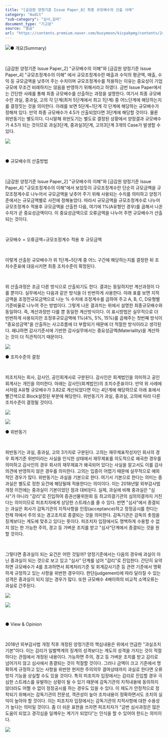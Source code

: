 ```yaml
---
title: "[금감원 양정기준 Issue Paper_8] 최종 규모배수의 산출 사례"
category: "Audit"
"sub-category": "심사,감리"
document_type: "기고문"
source: "엘곰"
url: "https://contents.premium.naver.com/busymoon/kicpakpmg/contents/240503114050147qo"
---
```

![](https://n2.news.naver.com/l.gif?type=content)● 개요(Summary)

​

\[금감원 양정기준 Issue Paper\_2\] "규모배수의 이해"와 \[금감원 양정기준 Issue Paper\_4\] "규모조정계수의 이해" 에서 규모조정계수란 매출과 수익의 평균액, 매출, 수익 등 규모금액을 낮추어 주는 수치이며 규모조정계수를 적용하는 이유는 중요성이 기업규모에 무조건 비례하지는 않음을 반영하기 위해서라고 하였다. 금번 Issue Paper에서는 간단한 사례를 통해 최종 규모배수를 산출하는 과정을 설명한다. 여기서 최종 규모배수란 과실, 중과실, 고의 각 단계(최저 5단계에서 최고 1단계) 중 어느단계에 해당하는지를 결정짓는 것을 의미한다. 아래를 보면 5단계~1단계 각 단계에 해당하는 규모배수가 정해져 있다. 만약 최종 규모배수가 4.5가 산출되었다면 3단계에 해당할 것이다. 물론 위반동기는 별도이다. 다시말해 위반도기는 별도로 결정된 상황에서 양정결과 규모배수가 4.5가 되는 것이므로 과실3단계, 중과실3단계, 고의3단계 3개의 Case가 발생할 수 있다.

![](https://dthumb-phinf.pstatic.net/dthumb?src=%22https://postfiles.pstatic.net/MjAyMzA3MjhfMjc1/MDAxNjkwNTQ2OTIzNzEx.9yf9lveV0SNAlRjx6vmjbix966i6W7SPkef16YvqHyMg.2k-fCXdtQ8g-J5NqjQZNNP5-HG3hfyVI1age2XSU8egg.PNG.busymoon/image.png?type=w773%22&service=scs&type=w800)

​

● 규모배수의 산출방법

​

\[금감원 양정기준 Issue Paper\_2\] "규모배수의 이해"와 \[금감원 양정기준 Issue Paper\_4\] "규모조정계수의 이해"에서 보았듯이 규모조정계수란 단순히 규모금액을 규모조정계수로 나누어서 규모금액을 낮추어 주기 위해 사용되는 수치를 의미하고 양정기준에서는 규모금액별로 사전에 정해놓았다. 따라서 규모금액을 규모조정계수로 나누어 규모조정계수 적용후 규모금액을 산출한 다음, 여기에 1%(A유형인 경우)를 곱해서 나온 수치가 곧 중요성금액이다. 이 중요성금액으로 오류금액을 나누어 주면 규모배수가 산출되는 것이다.

​

규모배수 = 오류금액÷규모조정계수 적용 후 규모금액

​

이렇게 산출된 규모배수가 위 1단계~5단계 중 어느 구간에 해당하는지를 결정한 뒤 조치수준표에 대응시키면 최종 조치수준이 확정된다.

​

위 산출과정은 조금 다른 방식으로 산출되기도 한다. 결과는 동일하지만 계산과정이 다를 뿐이다. 실무에서는 다음과 같은 방식을 더 빈번하게 사용한다. 아래 표를 보면 지적금액을 조정전규모금액으로 나눈 % 수치에 조정계수를 곱하여 주고 A, B, C, D유형별 기준비율로 나누어 주는 방법이다. 그렇게 나온 결과치는 위에서 설명한 최종규모배수와 동일하다. 즉, 계산과정만 다를 뿐 동일한 계산방식이다. 이 표시방법은 실무적으로 더 빈번하게 사용되지만 조정후규모금액에 1%(4%, 5%, 15%)를 곱해주는 첫번째 방식이 "중요성금액"을 산출하는 사고흐름에 더 부합되기 때문에 더 적절한 방식이라고 생각된다. 왜냐하면 감사기준서에 기반한 감사실무에서는 중요성금액(Materiality)을 계산하는 것이 더 직관적이기 때문이다.

![](https://dthumb-phinf.pstatic.net/dthumb?src=%22https://postfiles.pstatic.net/MjAyMzA3MjhfMTU5/MDAxNjkwNTQ3MDc5NTE1.YLhAnZdZNxj1UTkIMtAcaLBfSwJzZrhvAvdN7gUb438g.0Z-PEzU83p6dClAN6FqdhoOk3l0kHw0ZZjPFTHaDbr0g.PNG.busymoon/image.png?type=w773%22&service=scs&type=w800)

● 조치수준의 결정

​

피조치자는 회사, 감사인, 공인회계사로 구분된다. 감사인은 회계법인을 의미하고 공인회계사는 개인을 의미한다. 아래는 감사인(회계법인)의 조치수준표이다. 만약 위 사례에서처럼 A유형 규모배수가 3.82로 계산되었다면 이는 4단계에 해당하므로 아래 표에서 빨간색으로 Block설정된 부분에 해당한다. 위반동기가 과실, 중과실, 고의에 따라 다른 조치수준이 결정될 것이다.

![](https://dthumb-phinf.pstatic.net/dthumb?src=%22https://postfiles.pstatic.net/MjAyMzA3MjhfMjQw/MDAxNjkwNTQ3ODk3MzEz.U0MnFVh-Ed-5uiH7ZZ4iBua7uEjgJgZKw6yzroGAIdEg.D82hNk2sTzmuEwH2e0qC499MriJYBvJvbsBC_Xna68kg.PNG.busymoon/image.png?type=w773%22&service=scs&type=w800)

![](https://dthumb-phinf.pstatic.net/dthumb?src=%22https://postfiles.pstatic.net/MjAyMzA3MjhfMTY0/MDAxNjkwNTQ4MDQ5NDgy.SBkVS91SJ9xVW8suxZHx_p9eUz8pO7nvwKUUQXMyMAQg.2CbDN2jH9mSabjoUAl9bgxXxl19roWjINFyQpmuKJNog.PNG.busymoon/image.png?type=w773%22&service=scs&type=w800)

● 위반동기

​

위반동기는 과실, 중과실, 고의 3가지로 구분된다. 고의는 재무제표작성자인 회사의 경우 회계기준 위반이라는 사실을 인식한 상태에서 재무제표를 의도적으로 왜곡한 경우를 의미하고 감사인의 경우 회사의 재무제표가 왜곡되어 있다는 사실을 알고서도 이를 감사의견에 반영하지 않은 경우를 의미한다. 고의는 입증이 어렵기 때문에 실무적으로 예외적인 경우가 많다. 위반동기는 과실을 기본으로 한다. 여기서 기본으로 한다는 의미는 중과실은 별도로 정한 요건에 해당될때 적용한다는 의미이다. 이는 2018년말 외부감사법 개정 이전에는 중과실이 기본이었던 점과 대비된다. 실제, 과실에 비해 중과실은 "심사"가 아니라 "감리"로 진입하여 증권선물위원회 등 최고의결기관의 심의의결까지 거친다는 의미이므로 피조치자에게 상당한 스트레스를 줄 수 있다. 반면 "심사"에서 종결되는 과실은 회사가 감독기관의 지적사항을 인정(acceptance)하고 정정공시를 한다는 전제 하에서 주의 또는 경고조치로 종결되는 것을 의미한다. 감독기관은 감독의 촛점을 징계보다는 계도에 맞추고 있다는 뜻이다. 피조치자 입장에서도 명백하게 수용할 수 없지 않는 한 가능한 주의, 경고 등 가벼운 조치를 받고 "심사"단계에서 종결되는 것을 원할 것이다.

​

그렇다면 중과실이 되는 요건은 어떤 것일까? 양정기준에서는 다음의 경우에 과실이 아닌 중과실이 되는 것으로 보고 있고 "심사" 단계를 넘어 "감리"로 진입한다. 간단히 요약하면 규모배수가 4를 초과하면서 회계처리기준 및 회계감사기준 등 관련 기준에서 명확하게 규정하고 있는 사항을 위반한 경우이다. 판단(judgement)에 따라 달라질 수 있는 성격은 중과실이 되지 않는 경우가 많다. 또한 규모배수 4배이하의 비교적 소액오류는 과실로 간주된다.

![](https://dthumb-phinf.pstatic.net/dthumb?src=%22https://postfiles.pstatic.net/MjAyMzA3MjhfMTg0/MDAxNjkwNTQ4NTUwNzgz.WprBzb0ebz_VUTbOEiliL5JCdunrgs2a9s7WeuU7NVkg.kbohRmmCnb7W5f-wvk8NSdeUdMF1QXsS5MaIB3-mzcIg.PNG.busymoon/image.png?type=w773%22&service=scs&type=w800)

![](https://dthumb-phinf.pstatic.net/dthumb?src=%22https://postfiles.pstatic.net/MjAyMzA3MjhfODkg/MDAxNjkwNTQ5MjA0NDYw.GadQJm3i5FhPvW_433jNKWubZWxhlcfJciLOSBMamT4g.mIEsdptJoI0wcO_cMzib0OsdlVF2VslRUB3_q8k-cLUg.JPEG.busymoon/241535745_4659124070817119_6599249529271586324_n.jpg?type=w773%22&service=scs&type=w800)

​

● View & Opinion

​

2018년 외부감사법 개정 직후 개정된 양정기준의 핵심내용은 위에서 언급한 "과실조치 기본"이다. 이는 감리가 일벌백계의 징계의 성격보다는 계도의 성격을 가지는 것이 적절하다는 관점에서 개정된 내용이다. 가능하면 주의, 경고 등 가벼운 조치를 받고 감리로 넘어가지 않고 심사에서 종결되는 것이 적절할 것이다. 그러나 금액이 크고 기준에서 명확하게 규정하고 있는 사항을 위반한 현저한 주의의무 결여상태까지 과실로 한다면 오류방지 기능을 상실할 수도 있을 것이다. 특히 피조치자 입장에서는 감리로 진입할 경우 극심한 스트레스를 유발하는 상황이 될 수 있기 때문에 감독기관의 지적내용에 동의하지 않더라도 어쩔 수 없이 정정공시를 하는 경우도 있을 수 있다. 이 제도가 안정적으로 정착되기 위해서는 감독기관의 전문성, 객관성이 높아 조치내용이 정확하면서도 조치의 실익이 높아야 할 것이다. 이는 피조치자 입장에서는 감독기관의 지적사항에 대한 수용성가 높다는 의미일 것이다. 좀 더 쉬운 표현을 쓰자면 피조치자가 "금번 심사과정은 많은 도움이 되었고 경각심을 일깨우는 계기가 되었다"는 인식을 할 수 있어야 한드는 의미이다.

[![](https://dthumb-phinf.pstatic.net/dthumb?src=%22https://storep-phinf.pstatic.net/cafe_004/original_28.png?type=p100_100%22&service=scs&type=w800)](https://contents.premium.naver.com/busymoon/kicpakpmg/contents/#)

​